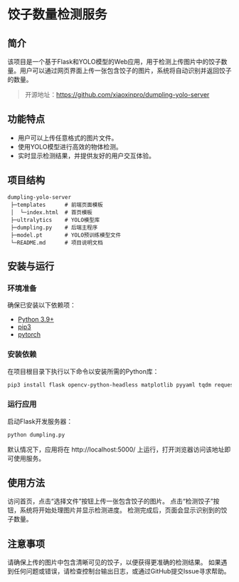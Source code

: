 # 饺子数量检测服务

## 简介

该项目是一个基于Flask和YOLO模型的Web应用，用于检测上传图片中的饺子数量。用户可以通过网页界面上传一张包含饺子的图片，系统将自动识别并返回饺子的数量。

> 开源地址：https://github.com/xiaoxinpro/dumpling-yolo-server

## 功能特点

- 用户可以上传任意格式的图片文件。
- 使用YOLO模型进行高效的物体检测。
- 实时显示检测结果，并提供友好的用户交互体验。


## 项目结构
```
dumpling-yolo-server 
 ├─templates      # 前端页面模板
 │  └─index.html  # 首页模板
 ├─ultralytics    # YOLO模型库
 ├─dumpling.py    # 后端主程序
 ├─model.pt       # YOLO预训练模型文件 
 └─README.md      # 项目说明文档
```

## 安装与运行

### 环境准备

确保已安装以下依赖项：
- [Python 3.9+](https://www.python.org/downloads/)
- [pip3](https://packaging.python.org/en/latest/tutorials/installing-packages/#ensure-you-can-run-pip-from-the-command-line)
- [pytorch](https://pytorch.org/get-started/locally/)

### 安装依赖

在项目根目录下执行以下命令以安装所需的Python库：

```bash
pip3 install flask opencv-python-headless matplotlib pyyaml tqdm requests psutil
```

### 运行应用
启动Flask开发服务器：

```bash
python dumpling.py
```

默认情况下，应用将在 http://localhost:5000/ 上运行，打开浏览器访问该地址即可使用服务。

## 使用方法
访问首页，点击“选择文件”按钮上传一张包含饺子的图片。
点击“检测饺子”按钮，系统将开始处理图片并显示检测进度。
检测完成后，页面会显示识别到的饺子数量。

## 注意事项
请确保上传的图片中包含清晰可见的饺子，以便获得更准确的检测结果。
如果遇到任何问题或错误，请检查控制台输出日志，或通过GitHub提交Issue寻求帮助。
